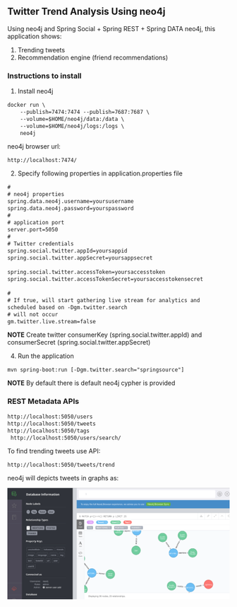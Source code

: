 ## Twitter Trend Analysis Using neo4j

Using neo4j and Spring Social + Spring REST + Spring DATA neo4j, this application shows:
1. Trending tweets
2. Recommendation engine (friend recommendations)

### Instructions to install

1. Install neo4j 
```
docker run \
    --publish=7474:7474 --publish=7687:7687 \
    --volume=$HOME/neo4j/data:/data \
    --volume=$HOME/neo4j/logs:/logs \
    neo4j
```
neo4j browser url:
```   
http://localhost:7474/
```    
2. Specify following properties in application.properties file
```
#
# neo4j properties
spring.data.neo4j.username=yoursusername
spring.data.neo4j.password=yourspassword
#
# application port
server.port=5050
#
# Twitter credentials
spring.social.twitter.appId=yoursappid
spring.social.twitter.appSecret=yoursappsecret

spring.social.twitter.accessToken=yoursaccesstoken
spring.social.twitter.accessTokenSecret=yoursaccesstokensecret

#
# If true, will start gathering live stream for analytics and scheduled based on -Dgm.twitter.search
# will not occur
gm.twitter.live.stream=false
```

**NOTE** Create twitter consumerKey (spring.social.twitter.appId) and consumerSecret (spring.social.twitter.appSecret)

4. Run the application 
```
mvn spring-boot:run [-Dgm.twitter.search="springsource"]
```

**NOTE** By default there is default neo4j cypher is provided

### REST Metadata APIs
```
http://localhost:5050/users
http://localhost:5050/tweets
http://localhost:5050/tags
 http://localhost:5050/users/search/
```

To find trending tweets use API:
```
http://localhost:5050/tweets/trend
```

neo4j will depicts tweets in graphs as:

  ![alt text](./neo4j.png)


    
    
 
